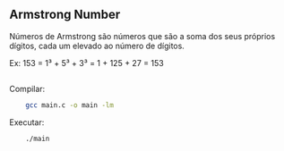 ## Armstrong Number

Números de Armstrong são números que são a soma dos seus próprios dígitos, cada um elevado ao número de dígitos.

Ex:
    153 = 1³ + 5³ + 3³ = 1 + 125 + 27 = 153

##

Compilar:

```bash
    gcc main.c -o main -lm
```

Executar:

```bash
    ./main
```